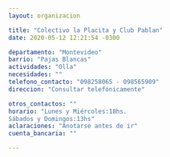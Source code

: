 ```yaml
---
layout: organizacion

title: "Colectivo la Placita y Club Pablan"
date: 2020-05-12 12:21:54 -0300

departamento: "Montevideo"
barrio: "Pajas Blancas"
actividades: "Olla"
necesidades: ""
telefono_contacto: "098258065 - 098565909"
direccion: "Consultar telefónicamente"

otros_contactos: ""
horario: "Lunes y Miércoles:18hs.
Sábados y Domingos:13hs"
aclaraciones: "Anotarse antes de ir"
cuenta_bancaria: ""

---
```

